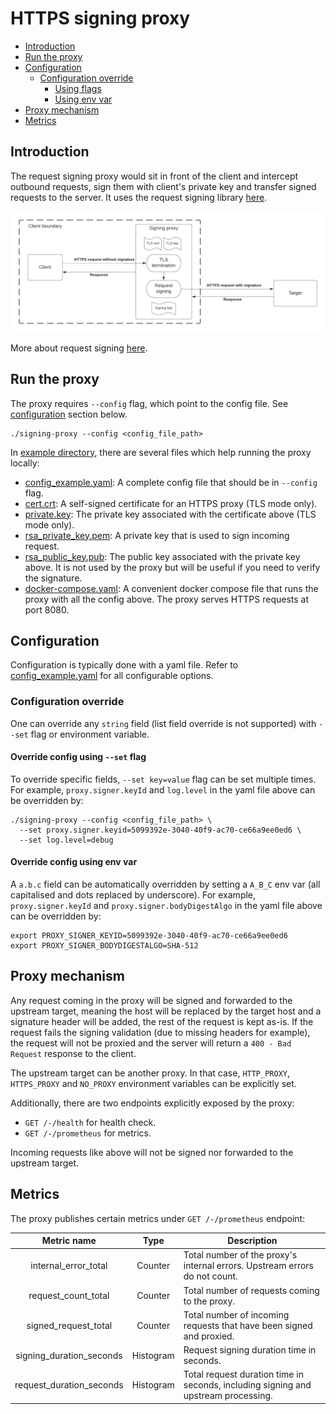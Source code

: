 # HTTPS signing proxy

- [Introduction](#introduction)
- [Run the proxy](#run-the-proxy)
- [Configuration](#configuration)
  - [Configuration override](#configuration-override)
    - [Using flags](#override-config-using---set-flag)
    - [Using env var](#override-config-using-env-var)
- [Proxy mechanism](#proxy-mechanism)
- [Metrics](#metrics)

## Introduction

The request signing proxy would sit in front of the client and intercept outbound requests, sign them with client's
private key and transfer signed requests to the server. It uses the request signing library [here](https://github.com/form3tech-oss/go-http-message-signatures).

![design.png](doc/images/design.png)

More about request signing [here](https://api-docs.form3.tech/tutorial-request-signing.html).

## Run the proxy

The proxy requires `--config` flag, which point to the config file. See [configuration](#configuration) section below.

```shell
./signing-proxy --config <config_file_path>
```

In [example directory](./example), there are several files which help running the proxy locally:

- [config_example.yaml](./example/config_example.yaml): A complete config file that should be in `--config` flag.
- [cert.crt](./example/cert.crt): A self-signed certificate for an HTTPS proxy (TLS mode only).
- [private.key](./example/private.key): The private key associated with the certificate above (TLS mode only).
- [rsa_private_key.pem](./example/rsa_private_key.pem): A private key that is used to sign incoming request.
- [rsa_public_key.pub](./example/rsa_public_key.pub): The public key associated with the private key above. It is not 
  used by the proxy but will be useful if you need to verify the signature.
- [docker-compose.yaml](./example/docker-compose.yaml): A convenient docker compose file that runs the proxy with all 
  the config above. The proxy serves HTTPS requests at port 8080.

## Configuration

Configuration is typically done with a yaml file. Refer to [config_example.yaml](./example/config_example.yaml) for all 
configurable options.

### Configuration override

One can override any `string` field (list field override is not supported) with `--set` flag or environment variable.

#### Override config using `--set` flag

To override specific fields, `--set key=value` flag can be set multiple times.
For example, `proxy.signer.keyId` and `log.level` in the yaml file above can be overridden by:

```shell
./signing-proxy --config <config_file_path> \
  --set proxy.signer.keyid=5099392e-3040-40f9-ac70-ce66a9ee0ed6 \
  --set log.level=debug
```

#### Override config using env var

A `a.b.c` field can be automatically overridden by setting a `A_B_C` env var
(all capitalised and dots replaced by underscore).
For example, `proxy.signer.keyId` and `proxy.signer.bodyDigestAlgo` in the yaml file above can be overridden by:

```shell
export PROXY_SIGNER_KEYID=5099392e-3040-40f9-ac70-ce66a9ee0ed6
export PROXY_SIGNER_BODYDIGESTALGO=SHA-512
```

## Proxy mechanism

Any request coming in the proxy will be signed and forwarded to the upstream target, meaning the host will be replaced
by the target host and a signature header will be added, the rest of the request is kept as-is. If the request fails 
the signing validation (due to missing headers for example), the request will not be proxied and the server will return 
a `400 - Bad Request` response to the client.

The upstream target can be another proxy. In that case, `HTTP_PROXY`, `HTTPS_PROXY` and `NO_PROXY` environment variables 
can be explicitly set.

Additionally, there are two endpoints explicitly exposed by the proxy:

- `GET /-/health` for health check.
- `GET /-/prometheus` for metrics.

Incoming requests like above will not be signed nor forwarded to the upstream target.

## Metrics

The proxy publishes certain metrics under `GET /-/prometheus` endpoint:

|       Metric name        |   Type    | Description                                                                        |
|:------------------------:|:---------:|------------------------------------------------------------------------------------|
|   internal_error_total   |  Counter  | Total number of the proxy's internal errors. Upstream errors do not count.         |
|   request_count_total    |  Counter  | Total number of requests coming to the proxy.                                      |
|   signed_request_total   |  Counter  | Total number of incoming requests that have been signed and proxied.               |
| signing_duration_seconds | Histogram | Request signing duration time in seconds.                                          |
| request_duration_seconds | Histogram | Total request duration time in seconds, including signing and upstream processing. |
